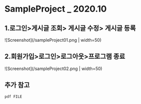 SampleProject _ 2020.10
======================
## 1.로그인>게시글 조회> 게시글 수정> 게시글 등록

![Screenshot](/sampleProject01.png | width=50)

## 2.회원가입>로그인>로그아웃>프로그램 종료

![Screenshot](/sampleProject02.png | width=50)


## 추가 참고
```
pdf FILE
```
